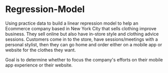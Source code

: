 # Regression-Model
Using practice data to build a linear repression model to help an Ecommerce company based in New York City that sells clothing improve business. They sell online but  also have in-store style and clothing advice sessions. Customers come in to the store, have sessions/meetings with a personal stylist, then they can go home and order either on a mobile app or website for the clothes they want.

Goal is to determine whether to focus the company's efforts on their mobile app experience or their website. 
